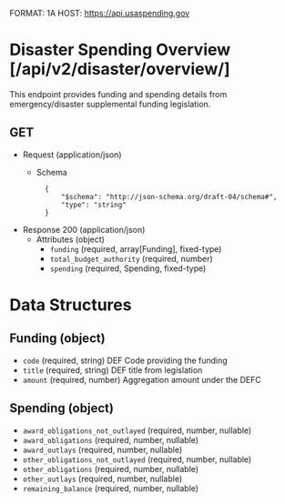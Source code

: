 FORMAT: 1A
HOST: https://api.usaspending.gov

# Disaster Spending Overview [/api/v2/disaster/overview/]

This endpoint provides funding and spending details from emergency/disaster supplemental funding legislation.

## GET


+ Request (application/json)
    + Schema

            {
                "$schema": "http://json-schema.org/draft-04/schema#",
                "type": "string"
            }

+ Response 200 (application/json)
    + Attributes (object)
        + `funding` (required, array[Funding], fixed-type)
        + `total_budget_authority` (required, number)
        + `spending` (required, Spending, fixed-type)

# Data Structures
## Funding (object)
+ `code` (required, string)
    DEF Code providing the funding
+ `title` (required, string)
    DEF title from legislation
+ `amount` (required, number)
    Aggregation amount under the DEFC

## Spending (object)
+ `award_obligations_not_outlayed` (required, number, nullable)
+ `award_obligations` (required, number, nullable)
+ `award_outlays` (required, number, nullable)
+ `other_obligations_not_outlayed` (required, number, nullable)
+ `other_obligations` (required, number, nullable)
+ `other_outlays` (required, number, nullable)
+ `remaining_balance` (required, number, nullable)
